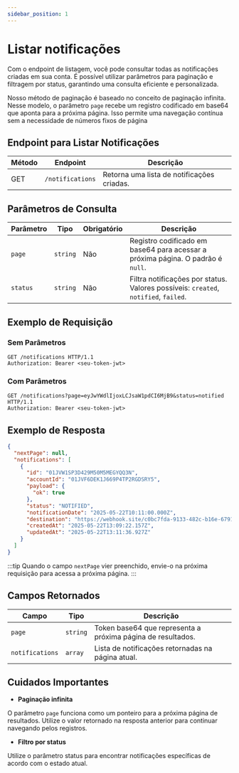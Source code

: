 ```yaml
---
sidebar_position: 1
---
```


# Listar notificações

Com o endpoint de listagem, você pode consultar todas as notificações criadas em sua conta. É possível utilizar parâmetros para paginação e filtragem por status, garantindo uma consulta eficiente e personalizada.

Nosso método de paginação é baseado no conceito de paginação infinita. Nesse modelo, o parâmetro `page` recebe um registro codificado em base64 que aponta para a próxima página. Isso permite uma navegação contínua sem a necessidade de números fixos de página

## Endpoint para Listar Notificações

| Método | Endpoint         | Descrição                                  |
| ------ | ---------------- | ------------------------------------------ |
| GET    | `/notifications` | Retorna uma lista de notificações criadas. |

## Parâmetros de Consulta

| Parâmetro | Tipo     | Obrigatório | Descrição                                                                           |
| --------- | -------- | ----------- | ----------------------------------------------------------------------------------- |
| `page`    | `string` | Não         | Registro codificado em base64 para acessar a próxima página. O padrão é `null`.     |
| `status`  | `string` | Não         | Filtra notificações por status. Valores possíveis: `created`, `notified`, `failed`. |

## Exemplo de Requisição

### Sem Parâmetros

```http
GET /notifications HTTP/1.1
Authorization: Bearer <seu-token-jwt>
```

### Com Parâmetros

```http
GET /notifications?page=eyJwYWdlIjoxLCJsaW1pdCI6MjB9&status=notified HTTP/1.1
Authorization: Bearer <seu-token-jwt>
```

## Exemplo de Resposta

```json
{
  "nextPage": null,
  "notifications": [
    {
      "id": "01JVW1SP3D429M50M5MEGYQQ3N",
      "accountId": "01JVF6DEK1J669P4TP2RGDSRY5",
      "payload": {
        "ok": true
      },
      "status": "NOTIFIED",
      "notificationDate": "2025-05-22T10:11:00.000Z",
      "destination": "https://webhook.site/c0bc7fda-9133-482c-b16e-6791ba99ce48",
      "createdAt": "2025-05-22T13:09:22.157Z",
      "updatedAt": "2025-05-22T13:11:36.927Z"
    }
  ]
}
```

:::tip
Quando o campo `nextPage` vier preenchido, envie-o na próxima requisição para acessa a próxima página.
:::

## Campos Retornados

| Campo           | Tipo     | Descrição                                                   |
| --------------- | -------- | ----------------------------------------------------------- |
| `page`          | `string` | Token base64 que representa a próxima página de resultados. |
| `notifications` | `array`  | Lista de notificações retornadas na página atual.           |

## Cuidados Importantes

- **Paginação infinita**

O parâmetro `page` funciona como um ponteiro para a próxima página de resultados. Utilize o valor retornado na resposta anterior para continuar navegando pelos registros.

- **Filtro por status**

Utilize o parâmetro status para encontrar notificações específicas de acordo com o estado atual.